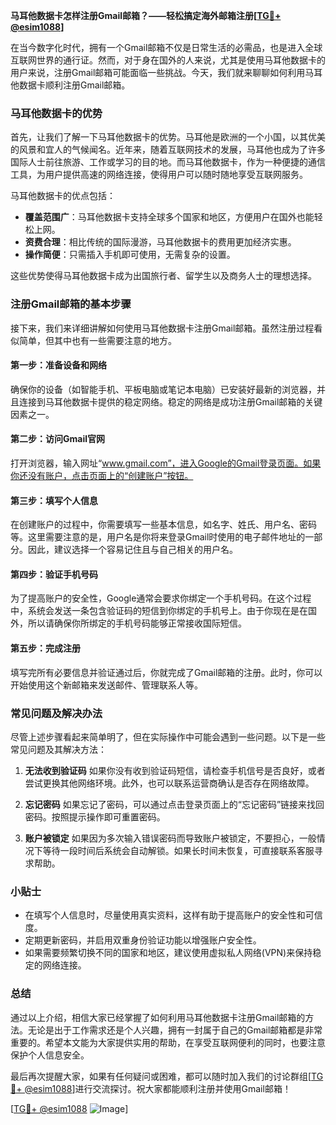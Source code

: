 **马耳他数据卡怎样注册Gmail邮箱？——轻松搞定海外邮箱注册[[TG💪+ @esim1088](https://t.me/s/esim1088)]**

在当今数字化时代，拥有一个Gmail邮箱不仅是日常生活的必需品，也是进入全球互联网世界的通行证。然而，对于身在国外的人来说，尤其是使用马耳他数据卡的用户来说，注册Gmail邮箱可能面临一些挑战。今天，我们就来聊聊如何利用马耳他数据卡顺利注册Gmail邮箱。

### 马耳他数据卡的优势

首先，让我们了解一下马耳他数据卡的优势。马耳他是欧洲的一个小国，以其优美的风景和宜人的气候闻名。近年来，随着互联网技术的发展，马耳他也成为了许多国际人士前往旅游、工作或学习的目的地。而马耳他数据卡，作为一种便捷的通信工具，为用户提供高速的网络连接，使得用户可以随时随地享受互联网服务。

马耳他数据卡的优点包括：
- **覆盖范围广**：马耳他数据卡支持全球多个国家和地区，方便用户在国外也能轻松上网。
- **资费合理**：相比传统的国际漫游，马耳他数据卡的费用更加经济实惠。
- **操作简便**：只需插入手机即可使用，无需复杂的设置。

这些优势使得马耳他数据卡成为出国旅行者、留学生以及商务人士的理想选择。

### 注册Gmail邮箱的基本步骤

接下来，我们来详细讲解如何使用马耳他数据卡注册Gmail邮箱。虽然注册过程看似简单，但其中也有一些需要注意的地方。

#### 第一步：准备设备和网络

确保你的设备（如智能手机、平板电脑或笔记本电脑）已安装好最新的浏览器，并且连接到马耳他数据卡提供的稳定网络。稳定的网络是成功注册Gmail邮箱的关键因素之一。

#### 第二步：访问Gmail官网

打开浏览器，输入网址“www.gmail.com”，进入Google的Gmail登录页面。如果你还没有账户，点击页面上的“创建账户”按钮。

#### 第三步：填写个人信息

在创建账户的过程中，你需要填写一些基本信息，如名字、姓氏、用户名、密码等。这里需要注意的是，用户名是你将来登录Gmail时使用的电子邮件地址的一部分。因此，建议选择一个容易记住且与自己相关的用户名。

#### 第四步：验证手机号码

为了提高账户的安全性，Google通常会要求你绑定一个手机号码。在这个过程中，系统会发送一条包含验证码的短信到你绑定的手机号上。由于你现在是在国外，所以请确保你所绑定的手机号码能够正常接收国际短信。

#### 第五步：完成注册

填写完所有必要信息并验证通过后，你就完成了Gmail邮箱的注册。此时，你可以开始使用这个新邮箱来发送邮件、管理联系人等。

### 常见问题及解决办法

尽管上述步骤看起来简单明了，但在实际操作中可能会遇到一些问题。以下是一些常见问题及其解决方法：

1. **无法收到验证码**
   如果你没有收到验证码短信，请检查手机信号是否良好，或者尝试更换其他网络环境。此外，也可以联系运营商确认是否存在网络故障。

2. **忘记密码**
   如果忘记了密码，可以通过点击登录页面上的“忘记密码”链接来找回密码。按照提示操作即可重置密码。

3. **账户被锁定**
   如果因为多次输入错误密码而导致账户被锁定，不要担心，一般情况下等待一段时间后系统会自动解锁。如果长时间未恢复，可直接联系客服寻求帮助。

### 小贴士

- 在填写个人信息时，尽量使用真实资料，这样有助于提高账户的安全性和可信度。
- 定期更新密码，并启用双重身份验证功能以增强账户安全性。
- 如果需要频繁切换不同的国家和地区，建议使用虚拟私人网络(VPN)来保持稳定的网络连接。

### 总结

通过以上介绍，相信大家已经掌握了如何利用马耳他数据卡注册Gmail邮箱的方法。无论是出于工作需求还是个人兴趣，拥有一封属于自己的Gmail邮箱都是非常重要的。希望本文能为大家提供实用的帮助，在享受互联网便利的同时，也要注意保护个人信息安全。

最后再次提醒大家，如果有任何疑问或困难，都可以随时加入我们的讨论群组[[TG💪+ @esim1088](https://t.me/s/esim1088)]进行交流探讨。祝大家都能顺利注册并使用Gmail邮箱！

[[TG💪+ @esim1088](https://t.me/s/esim1088) ![Image](https://i.postimg.cc/4NQfJmqS/Snipaste-2025-05-13-00-14-12.png)]